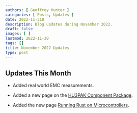 ```yaml
---
authors: [ Geoffrey Hunter ]
categories: [ Posts, Updates ]
date: 2022-11-310
description: Blog updates during November 2022.
draft: false
images: [ ]
lastmod: 2022-11-30
tags: []
title: November 2022 Updates
type: post
---
```


## Updates This Month

* Added real world EMC measurements.

* Added a new page on the [HU3PAK Component Package](/pcb-design/component-packages/hu3pak-component-package/).

* Added the new page [Running Rust on Microcontrollers]().
